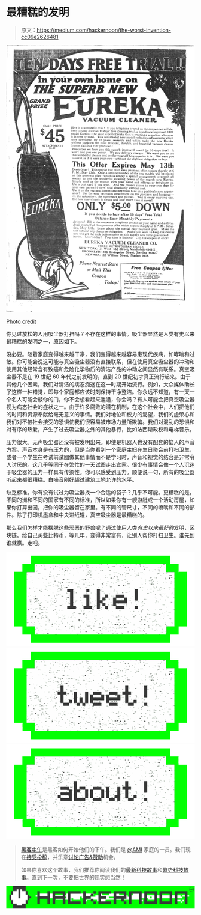 # 最糟糕的发明

> 原文：<https://medium.com/hackernoon/the-worst-invention-cc09e2626481>

![](img/bcbc0ba02f7e8b9c6746a76db12a97a4.png)

[Photo credit](https://en.wikipedia.org/wiki/Eureka_(company))

你见过放松的人用吸尘器打扫吗？不存在这样的事情。吸尘器显然是人类有史以来最糟糕的发明之一，原因如下。

没必要。随着家庭变得越来越干净，我们变得越来越容易患现代疾病，如哮喘和过敏。你可能会说这可能与真空吸尘器没有直接联系，但在使用真空吸尘器的冲动和使用其他经常含有致癌和危险化学物质的清洁产品的冲动之间显然有联系。真空吸尘器不是在 19 世纪 60 年代之前发明的，直到 20 世纪初才真正流行起来。由于其他几个因素，我们对清洁的病态痴迷在这一时期开始流行。例如，大众媒体助长了这样一种错觉，即每个家庭都应该时刻保持干净整洁。你永远不知道，有一天一个名人可能会敲你的门，你不会想看起来邋遢，你会吗？有人可能会把真空吸尘器视为病态社会的症状之一。由于许多腐败的潜在机制，在这个社会中，人们把他们的时间和资源奉献给毫无意义的事情。我们对地位和权力的渴望，我们的虚荣心和我们对不被社会接受的恐惧使我们很容易被市场力量所欺骗。我们对混乱的恐惧和对有序的热爱，产生了过去吸尘器之外的其他暴行，比如法西斯政权和电梯音乐。

压力很大。无声吸尘器还没有被发明出来。即使是机器人也没有配套的恼人的声音方案。声音本身是有压力的，但是当你看到一个家庭主妇在生日聚会前打扫卫生，或者一个学生在考试前试图做其他事情而不是学习时，声音和视觉的结合是非常令人讨厌的。这几乎等同于在繁忙的一天试图走出宜家。很少有事情会像一个人沉迷于吸尘器的压力一样具有传染性。你可以感受到压力。顺便说一句，所有的吸尘器听起来都很糟糕。白噪音刚好超过建筑工地允许的水平。

缺乏标准。你有没有试过为吸尘器找一个合适的袋子？几乎不可能。更糟糕的是，不同的洲和不同的国家有不同的标准，所以如果你有一艘游艇或一个活动房屋，如果你打算出国，把你的吸尘器留在家里。有不同的管尺寸，不同的喷嘴和不同的部件。除了打印机墨盒和中央进纸辊，真空吸尘器是最糟糕的。

那么我们怎样才能摆脱这些邪恶的野兽呢？通过使用人类*有史以来最好的*发明，区块链。给自己买些比特币，等几年，变得非常富有，让别人帮你打扫卫生。谁先到谁就赢。走吧。

[![](img/50ef4044ecd4e250b5d50f368b775d38.png)](http://bit.ly/HackernoonFB)[![](img/979d9a46439d5aebbdcdca574e21dc81.png)](https://goo.gl/k7XYbx)[![](img/2930ba6bd2c12218fdbbf7e02c8746ff.png)](https://goo.gl/4ofytp)

> [黑客中午](http://bit.ly/Hackernoon)是黑客如何开始他们的下午。我们是 [@AMI](http://bit.ly/atAMIatAMI) 家庭的一员。我们现在[接受投稿](http://bit.ly/hackernoonsubmission)，并乐意[讨论广告&赞助](mailto:partners@amipublications.com)机会。
> 
> 如果你喜欢这个故事，我们推荐你阅读我们的[最新科技故事](http://bit.ly/hackernoonlatestt)和[趋势科技故事](https://hackernoon.com/trending)。直到下一次，不要把世界的现实想当然！

![](img/be0ca55ba73a573dce11effb2ee80d56.png)